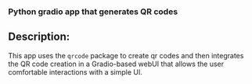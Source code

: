 ### Python gradio app that generates QR codes

## Description:

This app uses the `qrcode` package to create qr codes and then integrates the QR code creation in a Gradio-based webUI that allows the user comfortable interactions with a simple UI.
